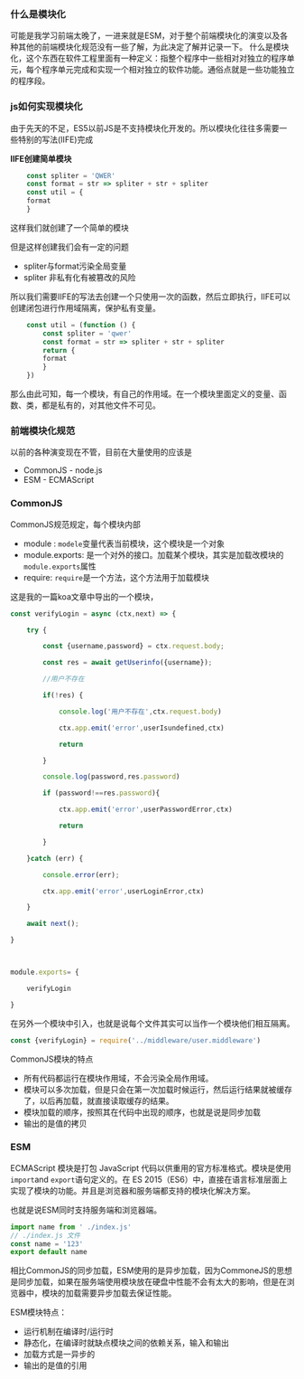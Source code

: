 
### 什么是模块化
    
 可能是我学习前端太晚了，一进来就是ESM，对于整个前端模块化的演变以及各种其他的前端模块化规范没有一些了解，为此决定了解并记录一下。
     什么是模块化，这个东西在软件工程里面有一种定义：指整个程序中一些相对对独立的程序单元，每个程序单元完成和实现一个相对独立的软件功能。通俗点就是一些功能独立的程序段。
     
### js如何实现模块化
由于先天的不足，ES5以前JS是不支持模块化开发的。所以模块化往往多需要一些特别的写法(IIFE)完成

**IIFE创建简单模块**

```js
    const spliter = 'QWER'
    const format = str => spliter + str + spliter
    const util = {
    format
    }
```
这样我们就创建了一个简单的模块

但是这样创建我们会有一定的问题
 - spliter与format污染全局变量
 - spliter 非私有化有被篡改的风险

所以我们需要IIFE的写法去创建一个只使用一次的函数，然后立即执行，IIFE可以创建闭包进行作用域隔离，保护私有变量。

```js
    const util = (function () {
        const spliter = 'qwer'
        const format = str => spliter + str + spliter
        return {
        format
        } 
    })
```
那么由此可知，每一个模块，有自己的作用域。在一个模块里面定义的变量、函数、类，都是私有的，对其他文件不可见。

### 前端模块化规范
以前的各种演变现在不管，目前在大量使用的应该是
 - CommonJS - node.js
 - ESM - ECMAScript
 
 ### CommonJS
 CommonJS规范规定，每个模块内部
 
   - module : `modele`变量代表当前模块，这个模块是一个对象
   - module.exports: 是一个对外的接口。加载某个模块，其实是加载改模块的`module.exports`属性
   - require: `require`是一个方法，这个方法用于加载模块

这是我的一篇koa文章中导出的一个模块，
  
```js
const verifyLogin = async (ctx,next) => {

    try {

        const {username,password} = ctx.request.body;

        const res = await getUserinfo({username});

        //用户不存在

        if(!res) {

            console.log('用户不存在',ctx.request.body)

            ctx.app.emit('error',userIsundefined,ctx)

            return

        }

        console.log(password,res.password)

        if (password!==res.password){

            ctx.app.emit('error',userPasswordError,ctx)

            return

        }

    }catch (err) {

        console.error(err);

        ctx.app.emit('error',userLoginError,ctx)

    }

    await next();

}



module.exports= {

    verifyLogin

}
```

在另外一个模块中引入，也就是说每个文件其实可以当作一个模块他们相互隔离。
```js
const {verifyLogin} = require('../middleware/user.middleware')
```
CommonJS模块的特点
 - 所有代码都运行在模块作用域，不会污染全局作用域。
 - 模块可以多次加载，但是只会在第一次加载时候运行，然后运行结果就被缓存了，以后再加载，就直接读取缓存的结果。
 - 模块加载的顺序，按照其在代码中出现的顺序，也就是说是同步加载
 - 输出的是值的拷贝

### ESM
ECMAScript 模块是打包 JavaScript 代码以供重用的官方标准格式。模块是使用`import`and `export`语句定义的。在 ES 2015（ES6）中，直接在语言标准层面上实现了模块的功能。并且是浏览器和服务端都支持的模块化解决方案。

也就是说ESM同时支持服务端和浏览器端。


```js
import name from ' ./index.js'
// ./index.js 文件
const name = '123'
export default name
```

相比CommonJS的同步加载，ESM使用的是异步加载，因为CommoneJS的思想是同步加载，如果在服务端使用模块放在硬盘中性能不会有太大的影响，但是在浏览器中，模块的加载需要异步加载去保证性能。

ESM模块特点：
 - 运行机制在编译时/运行时
 - 静态化，在编译时就缺点模块之间的依赖关系，输入和输出
 - 加载方式是一异步的
 - 输出的是值的引用
